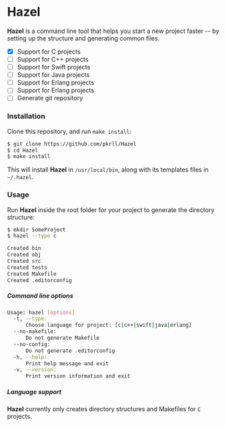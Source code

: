 # Hazel

**Hazel** is a command line tool that helps you start a new project faster -- by setting up the structure and generating common files.

- [x] Support for C projects
- [ ] Support for C++ projects
- [ ] Support for Swift projects
- [ ] Support for Java projects
- [ ] Support for Erlang projects
- [ ] Support for Erlang projects
- [ ] Generate git repository

### Installation

Clone this repository, and run ``make install``:

```bash
$ git clone https://github.com/pkrll/Hazel
$ cd Hazel
$ make install
```

This will install **Hazel** in ``/usr/local/bin``, along with its templates files in ``~/.hazel``.

### Usage

Run **Hazel** inside the root folder for your project to generate the directory structure:

```bash
$ mkdir SomeProject
$ hazel --type c

Created bin
Created obj
Created src
Created tests
Created Makefile
Created .editorconfig
```

##### Command line options

```bash
Usage: hazel [options]
  -t, --type:
      Choose language for project: [c|c++|swift|java|erlang]
  --no-makefile:
      Do not generate Makefile
  --no-config:
      Do not generate .editorconfig
  -h, --help:
      Print help message and exit
  -v, --version:
      Print version information and exit
```

##### Language support

**Hazel** currently only creates directory structures and Makefiles for ``C`` projects.
